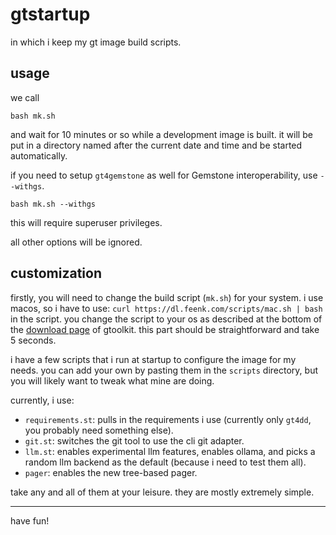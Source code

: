 # gtstartup

in which i keep my gt image build scripts.

## usage

we call

```
bash mk.sh
```

and wait for 10 minutes or so while a development image is built. it will
be put in a directory named after the current date and time and be started
automatically.

if you need to setup `gt4gemstone` as well for Gemstone interoperability,
use `--withgs`.

```
bash mk.sh --withgs
```

this will require superuser privileges.

all other options will be ignored.

## customization

firstly, you will need to change the build script (`mk.sh`) for your system.
i use macos, so i have to use: `curl https://dl.feenk.com/scripts/mac.sh | bash`
in the script. you change the script to your os as described at the bottom
of the [download page](https://gtoolkit.com/download/) of gtoolkit. this
part should be straightforward and take 5 seconds.

i have a few scripts that i run at startup to configure the image for my
needs. you can add your own by pasting them in the `scripts` directory,
but you will likely want to tweak what mine are doing.

currently, i use:
- `requirements.st`: pulls in the requirements i use (currently only `gt4dd`,
  you probably need something else).
- `git.st`: switches the git tool to use the cli git adapter.
- `llm.st`: enables experimental llm features, enables ollama, and picks
  a random llm backend as the default (because i need to test them all).
- `pager`: enables the new tree-based pager.

take any and all of them at your leisure. they are mostly extremely simple.

<hr/>

have fun!
